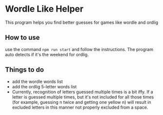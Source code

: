 # Wordle Like Helper

This program helps you find better guesses for games like wordle and ordlig

## How to use
use the command `npm run start` and follow the instructions. The program auto detects if it's the weekend for ordlig.

## Things to do

- add the wordle words list
- add the ordlig 5-letter words list
- Currently, recognition of letters guessed multiple times is a bit iffy. If a letter is guessed multiple times, but it's not included for all those times (for example, guessing n twice and getting one yellow n) will result in excluded letters in this manner not properly excluded from a space.